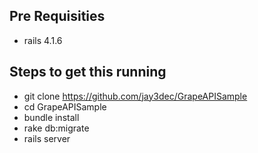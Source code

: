 ## Pre Requisities
* rails 4.1.6

## Steps to get this running
* git clone https://github.com/jay3dec/GrapeAPISample
* cd GrapeAPISample
* bundle install
* rake db:migrate
* rails server
